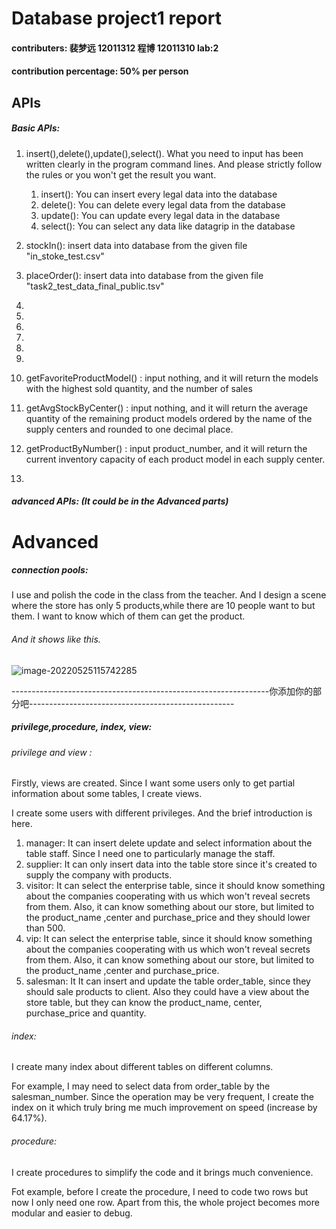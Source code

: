 # 							Database project1 report

#### contributers: 裴梦远 12011312  程博 12011310   		lab:2

#### contribution percentage: 50% per person







## APIs

##### Basic APIs:

1) insert(),delete(),update(),select(). What you need to input has been written clearly in the program command lines. And please strictly follow the rules or you won't get the result you want. 
   1) insert(): You can insert every legal data into the database
   2) delete(): You can delete every legal data from the database
   3) update(): You can update every legal data in the database
   4) select(): You can select any data like datagrip in the database

2) stockIn(): insert data into database from the given file "in_stoke_test.csv"
3) placeOrder(): insert data into database from the given file "task2_test_data_final_public.tsv"
4) 
5) 
6) 
7) 
8) 
9) 
10) getFavoriteProductModel() : input nothing, and it will return the models with the highest sold quantity, and the number of sales
11) getAvgStockByCenter() : input nothing, and it will return the average quantity of the remaining product models ordered by the name of the supply centers and rounded to one decimal place.
12) getProductByNumber() : input product_number, and it will return the current inventory capacity of each product model in each supply center.
13) 

##### advanced APIs: (It could be in the Advanced parts)







# Advanced

##### connection pools: 

I use and polish the code in the class from the teacher. And I design a scene where the store has only 5 products,while there are 10 people want to but them. I want to know which of them can get the product.

###### And it shows like this.

![image-20220525115742285](C:\Users\ll\AppData\Roaming\Typora\typora-user-images\image-20220525115742285.png)





----------------------------------------------------------------你添加你的部分吧---------------------------------------------------









##### privilege,procedure, index, view:

###### privilege and view :  

Firstly, views are created. Since I want some users only to get partial information about some tables, I create views. 

I create some users with different privileges. And the brief introduction is here.

1. manager: It can insert delete update and select information about the table staff. Since I need one to particularly manage the staff.
2. supplier:  It can only insert data into the table store since it's created to supply the company with products.
3. visitor: It can select the enterprise table, since it should know something about the companies cooperating with us which won't reveal secrets from them. Also, it can know something about our store, but limited to the product_name ,center and purchase_price and they should lower than 500.
4. vip: It can select the enterprise table, since it should know something about the companies cooperating with us which won't reveal secrets from them. Also, it can know something about our store, but limited to the product_name ,center and purchase_price.
5. salesman: It It can insert and update the table order_table, since they should sale products to client. Also they could have a view about the store table, but they can know the product_name, center, purchase_price and quantity.

###### index:

I create many index about different tables on different columns.

For example, I may need to select data from order_table by the salesman_number. Since the operation may be very  frequent, I create the index on it which truly bring me much improvement on speed (increase by 64.17%).  

###### procedure:

I create procedures to simplify the code and it brings much convenience.

Fot example, before I create the procedure, I need to code two rows but now I only need one row. Apart from this, the whole project becomes more modular and easier to debug.



